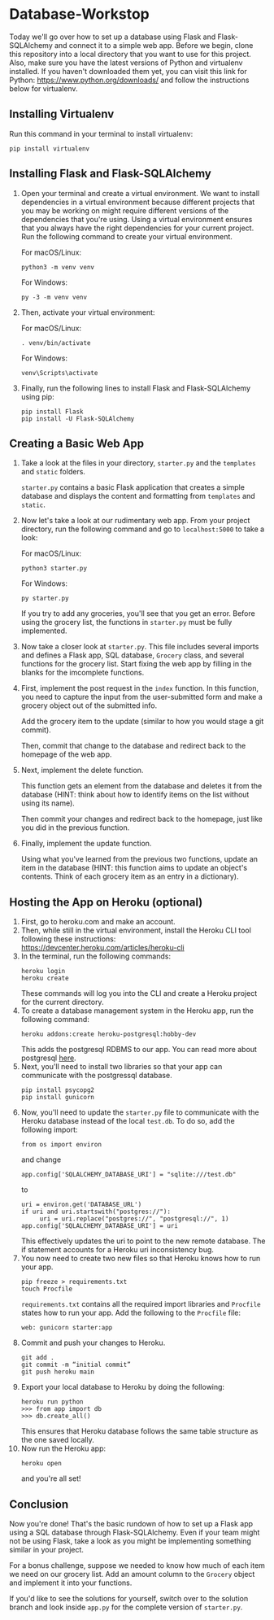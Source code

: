 # Database-Workstop

Today we'll go over how to set up a database using Flask and Flask-SQLAlchemy and connect it to a simple web app. Before we begin, clone this repository into a local directory that you want to use for this project. Also, make sure you have the latest versions of Python and virtualenv installed. If you haven't downloaded them yet, you can visit this link for Python: https://www.python.org/downloads/ and follow the instructions below for virtualenv.

## Installing Virtualenv

Run this command in your terminal to install virtualenv:
    
    pip install virtualenv

## Installing Flask and Flask-SQLAlchemy

1. Open your terminal and create a virtual environment. We want to install dependencies in a virtual environment because different projects that you may be working on might require different versions of the dependencies that you're using. Using a virtual environment ensures that you always have the right dependencies for your current project. Run the following command to create your virtual environment.

    For macOS/Linux:
    ~~~
    python3 -m venv venv
    ~~~
    For Windows:
    ~~~
    py -3 -m venv venv
    ~~~
2. Then, activate your virtual environment:

    For macOS/Linux:
    ~~~
    . venv/bin/activate
    ~~~
    For Windows:
    ~~~
    venv\Scripts\activate
    ~~~
3. Finally, run the following lines to install Flask and Flask-SQLAlchemy using pip:
    ~~~
    pip install Flask
    pip install -U Flask-SQLAlchemy
    ~~~

## Creating a Basic Web App

1. Take a look at the files in your directory, `starter.py` and the `templates` and `static` folders. 
    
    `starter.py` contains a basic Flask application that creates a simple database and displays the content and formatting from `templates` and `static`.
2. Now let's take a look at our rudimentary web app. From your project directory, run the following command and go to `localhost:5000` to take a look:
    
    For macOS/Linux:
    ~~~
    python3 starter.py
    ~~~
    For Windows:
    ~~~
    py starter.py
    ~~~
    If you try to add any groceries, you'll see that you get an error. Before using the grocery list, the functions in `starter.py` must be fully implemented.
3. Now take a closer look at `starter.py`. This file includes several imports and defines a Flask app, SQL database, `Grocery` class, and several functions for the grocery list. Start fixing the web app by filling in the blanks for the imcomplete functions.
4. First, implement the post request in the `index` function. In this function, you need to capture the input from the user-submitted form and make a grocery object out of the submitted info.
    
    Add the grocery item to the update (similar to how you would stage a git commit).
    
    Then, commit that change to the database and redirect back to the homepage of the web app.
5. Next, implement the delete function. 
    
    This function gets an element from the database and deletes it from the database (HINT: think about how to identify items on the list without using its name).
    
    Then commit your changes and redirect back to the homepage, just like you did in the previous function.
6. Finally, implement the update function.

    Using what you've learned from the previous two functions, update an item in the database (HINT: this function aims to update an object's contents. Think of each grocery item as an entry in a dictionary).
    
## Hosting the App on Heroku (optional)
1. First, go to heroku.com and make an account.
1. Then, while still in the virtual environment, install the Heroku CLI tool following these instructions: https://devcenter.heroku.com/articles/heroku-cli
2. In the terminal, run the following commands:
    ~~~
    heroku login
    heroku create
    ~~~
    These commands will log you into the CLI and create a Heroku project for the current directory.
3. To create a database management system in the Heroku app, run the following command:
    ~~~
    heroku addons:create heroku-postgresql:hobby-dev
    ~~~
    This adds the postgresql RDBMS to our app. You can read more about postgresql [here](https://www.postgresql.org/about/).
4. Next, you'll need to install two libraries so that your app can communicate with the postgressql database.
   ~~~
   pip install psycopg2
   pip install gunicorn
   ~~~
5. Now, you'll need to update the `starter.py` file to communicate with the Heroku database instead of the local `test.db`.
   To do so, add the following import:
   ~~~
   from os import environ
   ~~~
   and change
   ~~~
   app.config['SQLALCHEMY_DATABASE_URI'] = "sqlite:///test.db"
   ~~~
   to 
   ~~~
   uri = environ.get('DATABASE_URL')
   if uri and uri.startswith("postgres://"):
        uri = uri.replace("postgres://", "postgresql://", 1)
   app.config['SQLALCHEMY_DATABASE_URI'] = uri
   ~~~
   This effectively updates the uri to point to the new remote database. The if statement accounts for a Heroku uri inconsistency bug.
6. You now need to create two new files so that Heroku knows how to run your app.
   ~~~
   pip freeze > requirements.txt
   touch Procfile
   ~~~
   `requirements.txt` contains all the required import libraries and `Procfile` states how to run your app.
   Add the following to the `Procfile` file:
   ~~~
   web: gunicorn starter:app
   ~~~
7. Commit and push your changes to Heroku.
   ~~~
   git add .
   git commit -m “initial commit”
   git push heroku main
   ~~~
8. Export your local database to Heroku by doing the following:
   ~~~
   heroku run python
   >>> from app import db
   >>> db.create_all()
   ~~~
   This ensures that Heroku database follows the same table structure as the one saved locally.
9. Now run the Heroku app:
   ~~~
   heroku open
   ~~~
   and you're all set!
   
## Conclusion
Now you're done! That's the basic rundown of how to set up a Flask app using a SQL database through Flask-SQLAlchemy. Even if your team might not be using Flask, take a look as you might be implementing something similar in your project.

For a bonus challenge, suppose we needed to know how much of each item we need on our grocery list. Add an amount column to the `Grocery` object and implement it into your functions.

If you'd like to see the solutions for yourself, switch over to the solution branch and look inside `app.py` for the complete version of `starter.py`.
